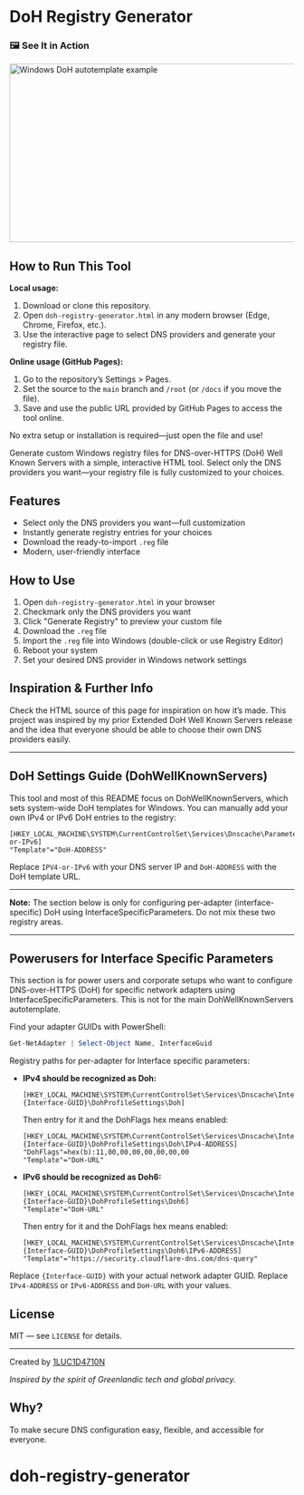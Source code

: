 


# DoH Registry Generator

### 🖼️ See It in Action
<a href="https://www.youtube.com/watch?v=rigaALmiF1E">
    <img src="https://img.youtube.com/vi/rigaALmiF1E/0.jpg" alt="Windows DoH autotemplate example" width="560" height="315">
</a>

## How to Run This Tool

**Local usage:**
1. Download or clone this repository.
2. Open `doh-registry-generator.html` in any modern browser (Edge, Chrome, Firefox, etc.).
3. Use the interactive page to select DNS providers and generate your registry file.

**Online usage (GitHub Pages):**
1. Go to the repository’s Settings > Pages.
2. Set the source to the `main` branch and `/root` (or `/docs` if you move the file).
3. Save and use the public URL provided by GitHub Pages to access the tool online.

No extra setup or installation is required—just open the file and use!

Generate custom Windows registry files for DNS-over-HTTPS (DoH) Well Known Servers with a simple, interactive HTML tool. Select only the DNS providers you want—your registry file is fully customized to your choices.

## Features

- Select only the DNS providers you want—full customization
- Instantly generate registry entries for your choices
- Download the ready-to-import `.reg` file
- Modern, user-friendly interface

## How to Use

1. Open `doh-registry-generator.html` in your browser
2. Checkmark only the DNS providers you want
3. Click "Generate Registry" to preview your custom file
4. Download the `.reg` file
5. Import the `.reg` file into Windows (double-click or use Registry Editor)
6. Reboot your system
7. Set your desired DNS provider in Windows network settings

## Inspiration & Further Info

Check the HTML source of this page for inspiration on how it’s made. This project was inspired by my prior Extended DoH Well Known Servers release and the idea that everyone should be able to choose their own DNS providers easily.


---



## DoH Settings Guide (DohWellKnownServers)

This tool and most of this README focus on DohWellKnownServers, which sets system-wide DoH templates for Windows. You can manually add your own IPv4 or IPv6 DoH entries to the registry:

```registry
[HKEY_LOCAL_MACHINE\SYSTEM\CurrentControlSet\Services\Dnscache\Parameters\DohWellKnownServers\IPV4-or-IPv6]
"Template"="DoH-ADDRESS"
```

Replace `IPV4-or-IPv6` with your DNS server IP and `DoH-ADDRESS` with the DoH template URL.

---

**Note:** The section below is only for configuring per-adapter (interface-specific) DoH using InterfaceSpecificParameters. Do not mix these two registry areas.

---


## Powerusers for Interface Specific Parameters

This section is for power users and corporate setups who want to configure DNS-over-HTTPS (DoH) for specific network adapters using InterfaceSpecificParameters. This is not for the main DohWellKnownServers autotemplate.

Find your adapter GUIDs with PowerShell:

```powershell
Get-NetAdapter | Select-Object Name, InterfaceGuid
```


Registry paths for per-adapter for Interface specific parameters:

- **IPv4 should be recognized as Doh:**

	```registry
	[HKEY_LOCAL_MACHINE\SYSTEM\CurrentControlSet\Services\Dnscache\InterfaceSpecificParameters\{Interface-GUID}\DohProfileSettings\Doh]
	```

	Then entry for it and the DohFlags hex means enabled:

	```registry
	[HKEY_LOCAL_MACHINE\SYSTEM\CurrentControlSet\Services\Dnscache\InterfaceSpecificParameters\{Interface-GUID}\DohProfileSettings\Doh\IPv4-ADDRESS]
	"DohFlags"=hex(b):11,00,00,00,00,00,00,00
	"Template"="DoH-URL"
	```

- **IPv6 should be recognized as Doh6:**

	```registry
	[HKEY_LOCAL_MACHINE\SYSTEM\CurrentControlSet\Services\Dnscache\InterfaceSpecificParameters\{Interface-GUID}\DohProfileSettings\Doh6]
	"Template"="DoH-URL"
	```

	Then entry for it and the DohFlags hex means enabled:

	```registry
	[HKEY_LOCAL_MACHINE\SYSTEM\CurrentControlSet\Services\Dnscache\InterfaceSpecificParameters\{Interface-GUID}\DohProfileSettings\Doh6\IPv6-ADDRESS]
	"Template"="https://security.cloudflare-dns.com/dns-query"
	```

Replace `{Interface-GUID}` with your actual network adapter GUID. Replace `IPv4-ADDRESS` or `IPv6-ADDRESS` and `DoH-URL` with your values.

## License

MIT — see `LICENSE` for details.

---

Created by [1LUC1D4710N](https://github.com/1LUC1D4710N)

*Inspired by the spirit of Greenlandic tech and global privacy.*

## Why?

To make secure DNS configuration easy, flexible, and accessible for everyone.
# doh-registry-generator
